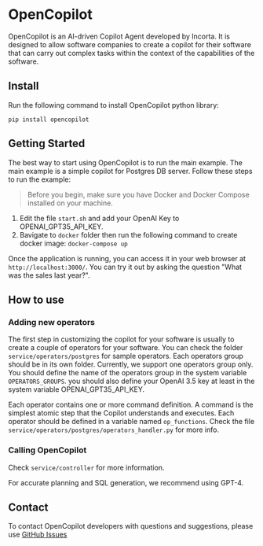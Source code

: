 # OpenCopilot

OpenCopilot is an AI-driven Copilot Agent developed by Incorta. It is designed to allow software companies to create a copilot for their software that can carry out complex tasks 
within the context of the capabilities of the software. 


## Install

Run the following command to install OpenCopilot python library:

`pip install opencopilot`


## Getting Started

The best way to start using OpenCopilot is to run the main example. The main example is a simple copilot for Postgres DB server. Follow these steps to run the example:

> Before you begin, make sure you have Docker and Docker Compose installed on your machine.

1. Edit the file `start.sh` and add your OpenAI Key to OPENAI_GPT35_API_KEY.
2. Bavigate to `docker` folder then run the following command to create docker image:
	 `docker-compose up`

Once the application is running, you can access it in your web browser at `http://localhost:3000/`. You can try it out by asking the question "What was the sales last year?". 

## How to use

### Adding new operators

The first step in customizing the copilot for your software is usually to create a couple of operators for your software. You can check the folder `service/operators/postgres` for sample operators. Each operators group should be in its own folder. Currently, we support one operators group only. You should define the name of the operators group in the system variable `OPERATORS_GROUPS`. you should also define your OpenAI 3.5 key at least in the system variable OPENAI_GPT35_API_KEY.

Each operator contains one or more command definition. A command is the simplest atomic step that the Copilot understands and executes. Each operator should be defined in a variable named `op_functions`. Check the file `service/operators/postgres/operators_handler.py` for more info.

### Calling OpenCopilot

Check `service/controller` for more information.

For accurate planning and SQL generation, we recommend using GPT-4.


## Contact

To contact OpenCopilot developers with questions and suggestions, please use [GitHub Issues](https://github.com/Incorta/OpenCopilot/issues)
